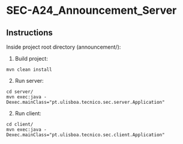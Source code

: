 # SEC-A24_Announcement_Server

## Instructions
Inside project root directory (announcement/):
1. Build project:
``` 
mvn clean install 
```
2. Run server:
``` 
cd server/
mvn exec:java -Dexec.mainClass="pt.ulisboa.tecnico.sec.server.Application"
```
2. Run client:
``` 
cd client/
mvn exec:java -Dexec.mainClass="pt.ulisboa.tecnico.sec.client.Application"
```
